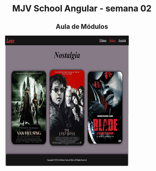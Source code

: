
 <h1 align="center">MJV School Angular - semana 02
 </h1>
 <h2 align="center">Aula de Módulos</h2>

![imagem](imagem.png)


